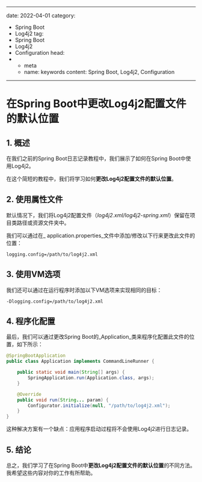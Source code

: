 ---
date: 2022-04-01
category:
  - Spring Boot
  - Log4j2
tag:
  - Spring Boot
  - Log4j2
  - Configuration
head:
  - - meta
    - name: keywords
      content: Spring Boot, Log4j2, Configuration
------
# 在Spring Boot中更改Log4j2配置文件的默认位置

## 1. 概述

在我们之前的Spring Boot日志记录教程中，我们展示了如何在Spring Boot中使用Log4j2。

在这个简短的教程中，我们将学习如何**更改Log4j2配置文件的默认位置**。

## 2. 使用属性文件

默认情况下，我们将Log4j2配置文件（_log4j2.xml/log4j2-spring.xml_）保留在项目类路径或资源文件夹中。

我们可以通过在_ application.properties_文件中添加/修改以下行来更改此文件的位置：

```
logging.config=/path/to/log4j2.xml
```

## 3. 使用VM选项

我们还可以通过在运行程序时添加以下VM选项来实现相同的目标：

```
-Dlogging.config=/path/to/log4j2.xml
```

## 4. 程序化配置

最后，我们可以通过更改Spring Boot的_Application_类来程序化配置此文件的位置，如下所示：

```java
@SpringBootApplication
public class Application implements CommandLineRunner {

    public static void main(String[] args) {
        SpringApplication.run(Application.class, args);
    }

    @Override
    public void run(String... param) {
        Configurator.initialize(null, "/path/to/log4j2.xml");
    }
}
```

这种解决方案有一个缺点：应用程序启动过程将不会使用Log4j2进行日志记录。

## 5. 结论

总之，我们学习了在Spring Boot中**更改Log4j2配置文件的默认位置**的不同方法。我希望这些内容对你的工作有所帮助。